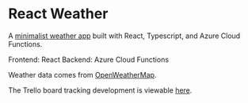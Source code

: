 # React Weather

A [minimalist weather app](https://brennan-pilcher.github.io/react-weather) built with React, Typescript, and Azure Cloud Functions.

Frontend: React
Backend: Azure Cloud Functions

Weather data comes from [OpenWeatherMap](https://openweathermap.org/).

The Trello board tracking development is viewable [here](https://trello.com/b/BDUrvvFz/react-weather).
